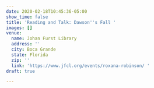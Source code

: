 ```yaml
---
date: 2020-02-18T10:45:36-05:00
show_time: false
title: 'Reading and Talk: Dawson''s Fall '
images: []
venue:
  name: Johan Furst Library
  address: ''
  city: Boca Grande
  state: Florida
  zip: ''
  link: 'https://www.jfcl.org/events/roxana-robinson/ '
draft: true

---
```

